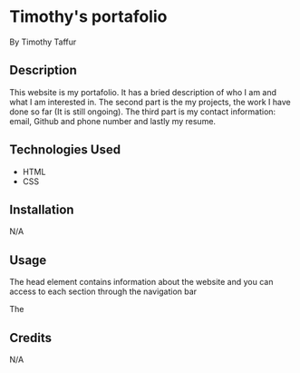 # Timothy's portafolio 
By Timothy Taffur

## Description

This website is my portafolio. It has a bried description of who I am and what I am interested in. The second part is the my projects, the work I have done so far (It is still ongoing). The third part is my contact information: email, Github and phone number and lastly my resume.

## Technologies Used

- HTML 
- CSS

## Installation 

N/A

## Usage

The head element contains information about the website and you can access to each section through the navigation bar

The 

## Credits

N/A
